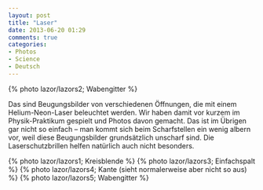 ```yaml
---
layout: post
title: "Laser"
date: 2013-06-20 01:29
comments: true
categories: 
- Photos
- Science
- Deutsch
---
```

{% photo lazor/lazors2; Wabengitter %}

Das sind Beugungsbilder von verschiedenen Öffnungen, die mit einem Helium-Neon-Laser beleuchtet werden. Wir haben damit vor kurzem im Physik-Praktikum gespielt und Photos davon gemacht. Das ist im Übrigen gar nicht so einfach – man kommt sich beim Scharfstellen ein wenig albern vor, weil diese Beugungsbilder grundsätzlich unscharf sind. Die Laserschutzbrillen helfen natürlich auch nicht besonders.

{% photo lazor/lazors1; Kreisblende %}
{% photo lazor/lazors3; Einfachspalt %}
{% photo lazor/lazors4; Kante (sieht normalerweise aber nicht so aus) %}
{% photo lazor/lazors5; Wabengitter %}
